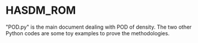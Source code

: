 # HASDM_ROM

"POD.py" is the main document dealing with POD of density.
The two other Python codes are some toy examples to prove the methodologies.
